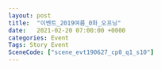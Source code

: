 ```yaml
---
layout: post
title:  "이벤트_2019여름_0화_오프닝"
date:   2021-02-20 07:00:00 +0000
categories: Event
Tags: Story Event
SceneCode: ["scene_evt190627_cp0_q1_s10"]
---
```

